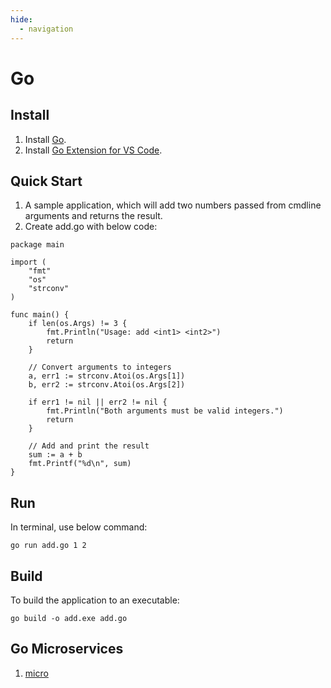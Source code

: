 ```yaml
---
hide:
  - navigation
---
```


# Go

## Install
1. Install [Go](https://go.dev/dl/).
2. Install [Go Extension for VS Code](https://marketplace.visualstudio.com/items?itemName=golang.go).

## Quick Start
1. A sample application, which will add two numbers passed from cmdline arguments and returns the result.
2. Create add.go with below code:
```
package main

import (
	"fmt"
	"os"
	"strconv"
)

func main() {
	if len(os.Args) != 3 {
		fmt.Println("Usage: add <int1> <int2>")
		return
	}

	// Convert arguments to integers
	a, err1 := strconv.Atoi(os.Args[1])
	b, err2 := strconv.Atoi(os.Args[2])

	if err1 != nil || err2 != nil {
		fmt.Println("Both arguments must be valid integers.")
		return
	}

	// Add and print the result
	sum := a + b
	fmt.Printf("%d\n", sum)
}
```

## Run
In terminal, use below command:
```
go run add.go 1 2
```

## Build
To build the application to an executable:
```
go build -o add.exe add.go
```

## Go Microservices
1. [micro](https://github.com/micro/micro)